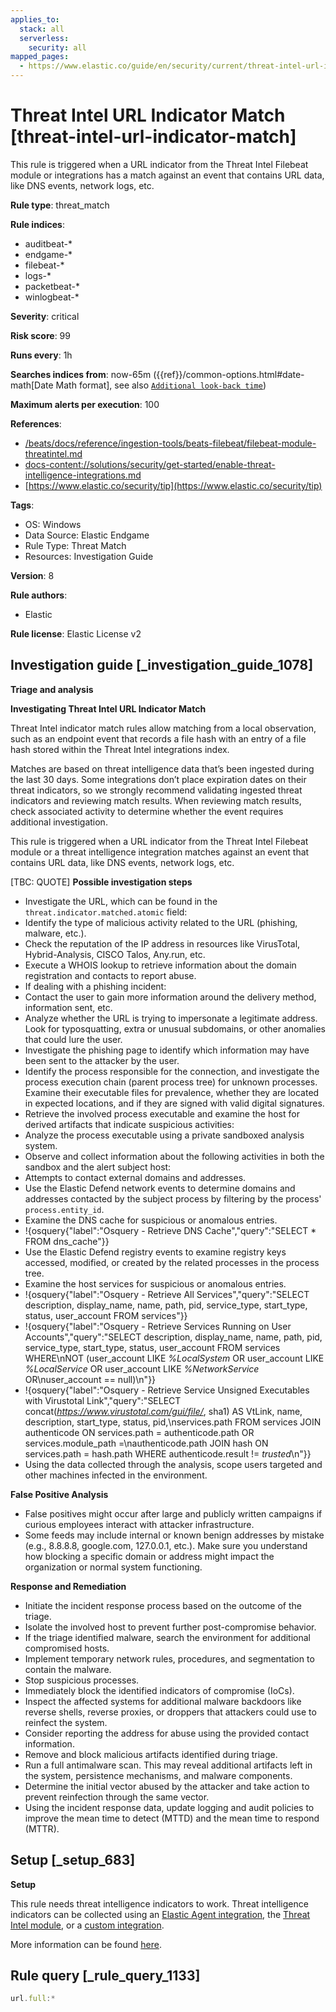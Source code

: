 ```yaml
---
applies_to:
  stack: all
  serverless:
    security: all
mapped_pages:
  - https://www.elastic.co/guide/en/security/current/threat-intel-url-indicator-match.html
---
```


# Threat Intel URL Indicator Match [threat-intel-url-indicator-match]

This rule is triggered when a URL indicator from the Threat Intel Filebeat module or integrations has a match against an event that contains URL data, like DNS events, network logs, etc.

**Rule type**: threat_match

**Rule indices**:

* auditbeat-*
* endgame-*
* filebeat-*
* logs-*
* packetbeat-*
* winlogbeat-*

**Severity**: critical

**Risk score**: 99

**Runs every**: 1h

**Searches indices from**: now-65m ({{ref}}/common-options.html#date-math[Date Math format], see also [`Additional look-back time`](docs-content://solutions/security/detect-and-alert/create-detection-rule.md#rule-schedule))

**Maximum alerts per execution**: 100

**References**:

* [/beats/docs/reference/ingestion-tools/beats-filebeat/filebeat-module-threatintel.md](beats://docs/reference/filebeat/filebeat-module-threatintel.md)
* [docs-content://solutions/security/get-started/enable-threat-intelligence-integrations.md](docs-content://solutions/security/get-started/enable-threat-intelligence-integrations.md)
* [https://www.elastic.co/security/tip](https://www.elastic.co/security/tip)

**Tags**:

* OS: Windows
* Data Source: Elastic Endgame
* Rule Type: Threat Match
* Resources: Investigation Guide

**Version**: 8

**Rule authors**:

* Elastic

**Rule license**: Elastic License v2

## Investigation guide [_investigation_guide_1078]

**Triage and analysis**

**Investigating Threat Intel URL Indicator Match**

Threat Intel indicator match rules allow matching from a local observation, such as an endpoint event that records a file hash with an entry of a file hash stored within the Threat Intel integrations index.

Matches are based on threat intelligence data that’s been ingested during the last 30 days. Some integrations don’t place expiration dates on their threat indicators, so we strongly recommend validating ingested threat indicators and reviewing match results. When reviewing match results, check associated activity to determine whether the event requires additional investigation.

This rule is triggered when a URL indicator from the Threat Intel Filebeat module or a threat intelligence integration matches against an event that contains URL data, like DNS events, network logs, etc.

[TBC: QUOTE]
**Possible investigation steps**

* Investigate the URL, which can be found in the `threat.indicator.matched.atomic` field:
* Identify the type of malicious activity related to the URL (phishing, malware, etc.).
* Check the reputation of the IP address in resources like VirusTotal, Hybrid-Analysis, CISCO Talos, Any.run, etc.
* Execute a WHOIS lookup to retrieve information about the domain registration and contacts to report abuse.
* If dealing with a phishing incident:
* Contact the user to gain more information around the delivery method, information sent, etc.
* Analyze whether the URL is trying to impersonate a legitimate address. Look for typosquatting, extra or unusual subdomains, or other anomalies that could lure the user.
* Investigate the phishing page to identify which information may have been sent to the attacker by the user.
* Identify the process responsible for the connection, and investigate the process execution chain (parent process tree) for unknown processes. Examine their executable files for prevalence, whether they are located in expected locations, and if they are signed with valid digital signatures.
* Retrieve the involved process executable and examine the host for derived artifacts that indicate suspicious activities:
* Analyze the process executable using a private sandboxed analysis system.
* Observe and collect information about the following activities in both the sandbox and the alert subject host:
* Attempts to contact external domains and addresses.
* Use the Elastic Defend network events to determine domains and addresses contacted by the subject process by filtering by the process' `process.entity_id`.
* Examine the DNS cache for suspicious or anomalous entries.
* !{osquery{"label":"Osquery - Retrieve DNS Cache","query":"SELECT * FROM dns_cache"}}
* Use the Elastic Defend registry events to examine registry keys accessed, modified, or created by the related processes in the process tree.
* Examine the host services for suspicious or anomalous entries.
* !{osquery{"label":"Osquery - Retrieve All Services","query":"SELECT description, display_name, name, path, pid, service_type, start_type, status, user_account FROM services"}}
* !{osquery{"label":"Osquery - Retrieve Services Running on User Accounts","query":"SELECT description, display_name, name, path, pid, service_type, start_type, status, user_account FROM services WHERE\nNOT (user_account LIKE *%LocalSystem* OR user_account LIKE *%LocalService* OR user_account LIKE *%NetworkService* OR\nuser_account == null)\n"}}
* !{osquery{"label":"Osquery - Retrieve Service Unsigned Executables with Virustotal Link","query":"SELECT concat(*https://www.virustotal.com/gui/file/*, sha1) AS VtLink, name, description, start_type, status, pid,\nservices.path FROM services JOIN authenticode ON services.path = authenticode.path OR services.module_path =\nauthenticode.path JOIN hash ON services.path = hash.path WHERE authenticode.result != *trusted*\n"}}
* Using the data collected through the analysis, scope users targeted and other machines infected in the environment.

**False Positive Analysis**

* False positives might occur after large and publicly written campaigns if curious employees interact with attacker infrastructure.
* Some feeds may include internal or known benign addresses by mistake (e.g., 8.8.8.8, google.com, 127.0.0.1, etc.). Make sure you understand how blocking a specific domain or address might impact the organization or normal system functioning.

**Response and Remediation**

* Initiate the incident response process based on the outcome of the triage.
* Isolate the involved host to prevent further post-compromise behavior.
* If the triage identified malware, search the environment for additional compromised hosts.
* Implement temporary network rules, procedures, and segmentation to contain the malware.
* Stop suspicious processes.
* Immediately block the identified indicators of compromise (IoCs).
* Inspect the affected systems for additional malware backdoors like reverse shells, reverse proxies, or droppers that attackers could use to reinfect the system.
* Consider reporting the address for abuse using the provided contact information.
* Remove and block malicious artifacts identified during triage.
* Run a full antimalware scan. This may reveal additional artifacts left in the system, persistence mechanisms, and malware components.
* Determine the initial vector abused by the attacker and take action to prevent reinfection through the same vector.
* Using the incident response data, update logging and audit policies to improve the mean time to detect (MTTD) and the mean time to respond (MTTR).


## Setup [_setup_683]

**Setup**

This rule needs threat intelligence indicators to work. Threat intelligence indicators can be collected using an [Elastic Agent integration](docs-content://solutions/security/get-started/enable-threat-intelligence-integrations.md#agent-ti-integration), the [Threat Intel module](docs-content://solutions/security/get-started/enable-threat-intelligence-integrations.md#ti-mod-integration), or a [custom integration](docs-content://solutions/security/get-started/enable-threat-intelligence-integrations.md#custom-ti-integration).

More information can be found [here](docs-content://solutions/security/get-started/enable-threat-intelligence-integrations.md).


## Rule query [_rule_query_1133]

```js
url.full:*
```


